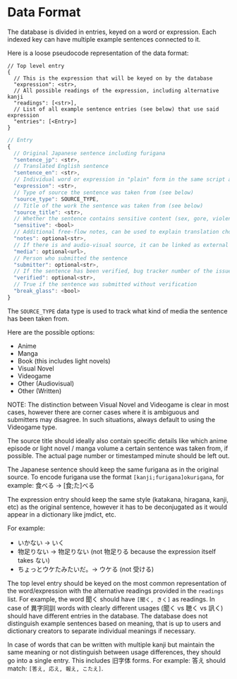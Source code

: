 # Data Format

The database is divided in entries, keyed on a word or expression. Each indexed
key can have multiple example sentences connected to it.

Here is a loose pseudocode representation of the data format:

```javacript
// Top level entry
{
  // This is the expression that will be keyed on by the database
  "expression": <str>,
  // All possible readings of the expression, including alternative kanji
  "readings": [<str>],
  // List of all example sentence entries (see below) that use said expression
  "entries": [<Entry>]
}
```

```javascript
// Entry
{
  // Original Japanese sentence including furigana
  "sentence_jp": <str>,
  // Translated English sentence
  "sentence_en": <str>,
  // Individual word or expression in "plain" form in the same script as it shows up in the sentence (kana, kanji, etc)
  "expression": <str>,
  // Type of source the sentence was taken from (see below)
  "source_type": SOURCE_TYPE,
  // Title of the work the sentence was taken from (see below)
  "source_title": <str>,
  // Whether the sentence contains sensitive content (sex, gore, violence, etc)
  "sensitive": <bool>
  // Additional free-flow notes, can be used to explain translation choices or cultural contexts
  "notes": optional<str>,
  // If there is and audio-visual source, it can be linked as external URL
  "media": optional<url>,
  // Person who submitted the sentence
  "submitter": optional<str>,
  // If the sentence has been verified, bug tracker number of the issue where it was verified
  "verified": optional<str>,
  // True if the sentence was submitted without verification
  "break_glass": <bool>
}
```

The `SOURCE_TYPE` data type is used to track what kind of media the sentence has
been taken from.

Here are the possible options:

- Anime
- Manga
- Book (this includes light novels)
- Visual Novel
- Videogame
- Other (Audiovisual)
- Other (Written)

NOTE: The distinction between Visual Novel and Videogame is clear in most cases,
however there are corner cases where it is ambiguous and submitters may
disagree. In such situations, always default to using the Videogame type.

The source title should ideally also contain specific details like which anime
episode or light novel / manga volume a certain sentence was taken from, if
possible. The actual page number or timestamped minute should be left out.

The Japanese sentence should keep the same furigana as in the original source.
To encode furigana use the format `[kanji;furigana]okurigana`, for example: 食べる
-> \[食;た\]べる

The expression entry should keep the same style (katakana, hiragana, kanji, etc)
as the original sentence, however it has to be deconjugated as it would appear
in a dictionary like jmdict, etc.

For example:

- いかない -> いく
- 物足りない -> 物足りない (not 物足りる because the expression itself takes ない)
- ちょっとウケたみたいだ。-> ウケる (not 受ける)

The top level entry should be keyed on the most common representation of the
word/expression with the alternative readings provided in the `readings` list.
For example, the word 聞く should have `[聞く, きく]` as readings. In case of 異字同訓
words with clearly different usages (聞く vs 聴く vs 訊く) should have different
entries in the database. The database does not distinguish example sentences
based on meaning, that is up to users and dictionary creators to separate
individual meanings if necessary.

In case of words that can be written with multiple kanji but maintain the same
meaning or not distinguish between usage differences, they should go into a
single entry. This includes 旧字体 forms. For example: 答え should match:
`[答え, 応え, 報え, こたえ]`.
